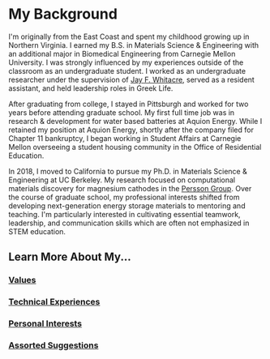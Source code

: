 # My Background
I'm originally from the East Coast and spent my childhood growing up in Northern Virginia.
I earned my B.S. in Materials Science & Engineering with an additional major in Biomedical Engineering from Carnegie Mellon University.
I was strongly influenced by my experiences outside of the classroom as an undergraduate student.
I worked as an undergraduate researcher under the supervision of [Jay F. Whitacre](https://www.andrew.cmu.edu/user/whitacre/index.html), served as a resident assistant, and held leadership roles in Greek Life.

After graduating from college, I stayed in Pittsburgh and worked for two years before attending graduate school.
My first full time job was in research & development for water based batteries at Aquion Energy.
While I retained my position at Aquion Energy, shortly after the company filed for Chapter 11 bankruptcy, I began working in Student Affairs at Carnegie Mellon overseeing a student housing community in the Office of Residential Education.

In 2018, I moved to California to pursue my Ph.D. in Materials Science & Engineering at UC Berkeley.
My research focused on computational materials discovery for magnesium cathodes in the [Persson Group](https://perssongroup.lbl.gov/).
Over the course of graduate school, my professional interests shifted from developing next-generation energy storage materials to mentoring and teaching.
I'm particularly interested in cultivating essential teamwork, leadership, and communication skills which are often not emphasized in STEM education.

## Learn More About My...
### [Values](./values.md)
### [Technical Experiences](./technical.md)
### [Personal Interests](./personal.md)
### [Assorted Suggestions](./suggestions.md)